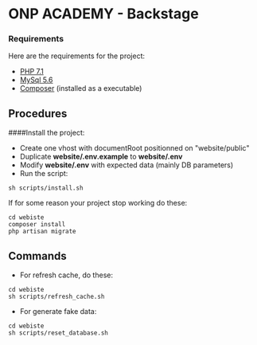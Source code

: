 # ONP ACADEMY - Backstage

### Requirements

Here are the requirements for the project:

- [PHP 7.1](http://www.php.net)
- [MySql 5.6](https://www.mysql.com)
- [Composer](https://getcomposer.org) (installed as a executable)

## Procedures

####Install the project:

- Create one vhost with documentRoot positionned on "website/public"
- Duplicate **website/.env.example** to **website/.env** 
- Modify **website/.env** with expected data (mainly DB parameters)
- Run the script:

```
sh scripts/install.sh
```

If for some reason your project stop working do these:

```
cd webiste
composer install
php artisan migrate
```

## Commands

- For refresh cache, do these:
```
cd webiste
sh scripts/refresh_cache.sh
```
- For generate fake data:
```
cd webiste
sh scripts/reset_database.sh
```